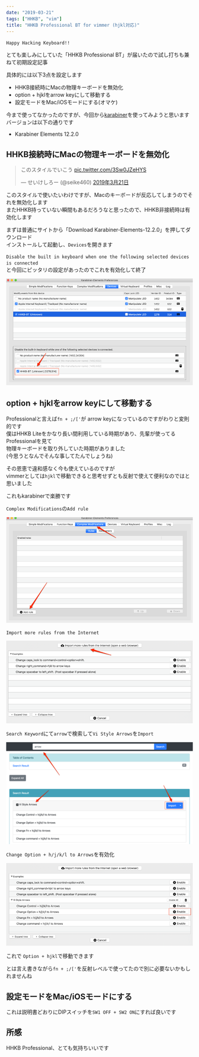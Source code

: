 ```yaml
---
date: "2019-03-21"
tags: ["HHKB", "vim"]
title: "HHKB Professional BT for vimmer (hjkl対応)"
---
```


`Happy Hacking Keyboard!!`

とても楽しみにしていた「HHKB Professional BT」が届いたので試し打ちも兼ねて初期設定記事

具体的には以下3点を設定します

- HHKB接続時にMacの物理キーボードを無効化
- option + hjklをarrow keyにして移動する
- 設定モードをMac/iOSモードにする(オマケ)

今まで使ってなかったのですが、今回から[karabiner](https://pqrs.org/osx/karabiner/)を使ってみようと思います  
バージョンは以下の通りです

- Karabiner Elements 12.2.0

## HHKB接続時にMacの物理キーボードを無効化

<blockquote class="twitter-tweet" data-lang="ja"><p lang="ja" dir="ltr">このスタイルでいこう <a href="https://t.co/3Sw0JZeHYS">pic.twitter.com/3Sw0JZeHYS</a></p>&mdash; せいけしろー (@seike460) <a href="https://twitter.com/seike460/status/1108538306227126272?ref_src=twsrc%5Etfw">2019年3月21日</a></blockquote>

このスタイルで使いたいわけですが、Macのキーボードが反応してしまうのでそれを無効化します  
またHHKB持っていない瞬間もあるだろうなと思ったので、HHKB非接続時は有効化します

まずは普通にサイトから「Download Karabiner-Elements-12.2.0」を押してダウンロード  
インストールして起動し、`Devices`を開きます

`Disable the built in keyboard when one the following selected devices is connected`  
と今回にピッタリの設定があったのでこれを有効化して終了

![Devices.png](Devices.png)

## option + hjklをarrow keyにして移動する

Professionalと言えば`fn + ;/['`が arrow keyになっているのですがわりと変則的です  
僕はHHKB Liteをかなり長い間利用している時期があり、先輩が使ってるProfessionalを見て  
物理キーボードを取り外していた時期がありました  
(今思うとなんでそんな事してたんでしょうね)  

その恩恵で違和感なく今も使えているのですが  
vimmerとしては`hjkl`で移動できると思考せずとも反射で使えて便利なのではと思いました  

これもkarabinerで楽勝です

`Complex Modifications`の`Add rule`

![vim-1.png](vim-1.png)

`Import more rules from the Internet`

![vim-2.png](vim-2.png)

`Search Keyword`にて`arrow`で検索して`Vi Style Arrows`を`Import`

![vim-3.png](vim-3.png)

`Change Option + h/j/k/l to Arrows`を有効化

![vim-4.png](vim-4.png)

これで `Option + hjkl`で移動できます

とは言え書きながら`fn + ;/['`を反射レベルで使ってたので別に必要ないかもしれませんね


## 設定モードをMac/iOSモードにする

これは説明書どおりにDIPスイッチを`SW1 OFF + SW2 ON`にすれば良いです

## 所感

HHKB Professional、とても気持ちいいです
